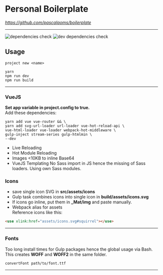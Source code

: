 
# Personal Boilerplate
_https://github.com/pascalaoms/boilerplate_
- - - -
![dependencies check](https://david-dm.org/pascalaoms/boilerplate.svg)
![dev dependencies check](https://david-dm.org/pascalaoms/boilerplate/dev-status.svg)
## Usage
```
project new <name>  

yarn
npm run dev  
npm run build
```

---
### VueJS
**Set app variable in project.config to true.**  
Add these dependencies:
```
yarn add vue vue-router && \
yarn add svg-url-loader url-loader vue-hot-reload-api \
vue-html-loader vue-loader webpack-hot-middleware \
gulp-inject stream-series gulp-htmlmin \
--dev
```
* Live Reloading
* Hot Module Reloading  
* Images <10KB to inline Base64
* VueJS Templating
No Sass import in JS hence the missing of Sass loaders. Using own Sass modules.  

### Icons
* save single icon SVG in **src/assets/icons**  
* Gulp task combines icons into single icon in **build/assets/icons.svg**
* If icons go inline, put them in **_Mat/img** and paste manually.
* Webpack alias for assets  
Reference icons like this:
```html
<use xlink:href="assets/icons.svg#squirrel"></use>
```

---

### Fonts
Too long install times for Gulp packages hence the global usage via Bash.  
This creates **WOFF** and **WOFF2** in the same folder.
```
convertFont path/to/font.ttf
```

---
